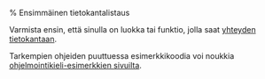 % Ensimmäinen tietokantalistaus
<!-- order: 5 -->

Varmista ensin, että sinulla on luokka tai funktio, jolla saat [yhteyden tietokantaan](tietokantayhteys.html).

<wip />

Tarkempien ohjeiden puuttuessa esimerkkikoodia voi noukkia [ohjelmointikieli-esimerkkien sivuilta]({{rootdir}}aikataulu/viikko1/ohjelmointikielet.html#tietokannan-käyttö).
